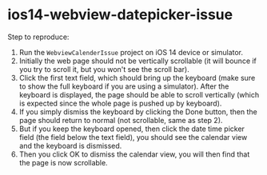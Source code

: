 # ios14-webview-datepicker-issue

Step to reproduce:
1. Run the `WebviewCalenderIssue` project on iOS 14 device or simulator.
2. Initially the web page should not be vertically scrollable (it will bounce if you try to scroll it, but you won't see the scroll bar).
3. Click the first text field, which should bring up the keyboard (make sure to show the full keyboard if you are using a simulator).
After the keyboard is displayed, the page should be able to scroll vertically (which is expected since the whole page is pushed up by keyboard).
4. If you simply dismiss the keyboard by clicking the Done button, then the page should return to normal (not scrollable, same as step 2).
5. But if you keep the keyboard opened, then click the date time picker field (the field below the text field),
you should see the calendar view and the keyboard is dismissed.
6. Then you click OK to dismiss the calendar view, you will then find that the page is now scrollable.
